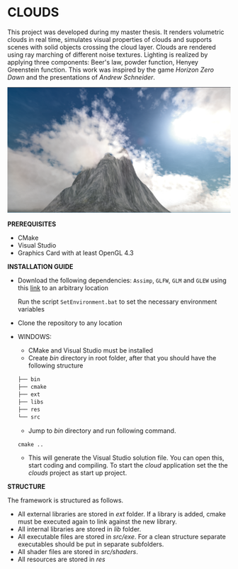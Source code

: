 # CLOUDS
This project was developed during my master thesis. It renders volumetric clouds in real time, simulates visual properties of clouds and supports scenes with solid objects crossing the cloud layer.
Clouds are rendered using ray marching of different noise textures. Lighting is realized by applying three components: Beer's law, powder function, Henyey Greenstein function. This work was inspired by the game *Horizon Zero Dawn* and the presentations of *Andrew Schneider*.

![alt text](https://github.com/vanessaschueller/clouds/blob/master/intro5.png)

**PREREQUISITES**
* CMake
* Visual Studio
* Graphics Card with at least OpenGL 4.3

**INSTALLATION GUIDE**
* Download the following dependencies: `Assimp`, `GLFW`, `GLM` and `GLEW` using this [link](https://drive.google.com/open?id=1Yg7Qc6SBZAdagv43I3BRsuyRpjcaYKdc) to an arbitrary location

  Run the script `SetEnvironment.bat` to set the necessary environment variables
* Clone the repository to any location 
* WINDOWS:
  * CMake and Visual Studio must be installed
  * Create *bin* directory in root folder, after that you should have the following structure
  ```bash
  ├── bin
  ├── cmake
  ├── ext
  ├── libs
  ├── res
  └── src
  ```
  * Jump to *bin* directory and run following command. 
  ```
  cmake ..
  ```  
  * This will generate the Visual Studio solution file. You can open this, start coding and compiling. To start the *cloud* application set the the *clouds* project as start up project.
  
**STRUCTURE**

The framework is structured as follows. 
* All external libraries are stored in *ext* folder. If a library is added, cmake must be executed again to link against the new library.
* All internal libraries are stored in *lib* folder. 
* All executable files are stored in *src/exe*. For a clean structure separate executables should be put in separate subfolders.
* All shader files are stored in *src/shaders*.
* All resources are stored in *res*
